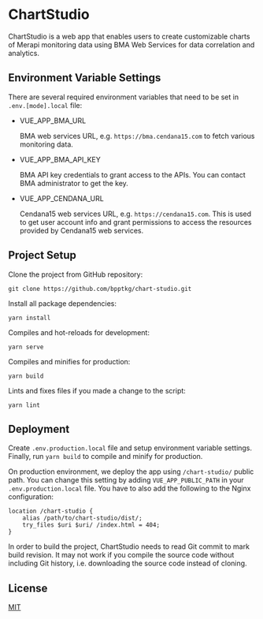 # ChartStudio

ChartStudio is a web app that enables users to create customizable charts of
Merapi monitoring data using BMA Web Services for data correlation and
analytics.

## Environment Variable Settings

There are several required environment variables that need to be set in
`.env.[mode].local` file:

- VUE_APP_BMA_URL

  BMA web services URL, e.g. `https://bma.cendana15.com` to fetch various
  monitoring data.

- VUE_APP_BMA_API_KEY

  BMA API key credentials to grant access to the APIs. You can contact BMA
  administrator to get the key.

- VUE_APP_CENDANA_URL

  Cendana15 web services URL, e.g. `https://cendana15.com`. This is used to get
  user account info and grant permissions to access the resources provided by
  Cendana15 web services.

## Project Setup

Clone the project from GitHub repository:

    git clone https://github.com/bpptkg/chart-studio.git

Install all package dependencies:

    yarn install

Compiles and hot-reloads for development:

    yarn serve

Compiles and minifies for production:

    yarn build

Lints and fixes files if you made a change to the script:

    yarn lint

## Deployment

Create `.env.production.local` file and setup environment variable settings.
Finally, run `yarn build` to compile and minify for production.

On production environment, we deploy the app using `/chart-studio/` public path.
You can change this setting by adding `VUE_APP_PUBLIC_PATH` in your
`.env.production.local` file. You have to also add the following to the Nginx
configuration:

    location /chart-studio {
        alias /path/to/chart-studio/dist/;
        try_files $uri $uri/ /index.html = 404;
    }

In order to build the project, ChartStudio needs to read Git commit to mark
build revision. It may not work if you compile the source code without including
Git history, i.e. downloading the source code instead of cloning.

## License

[MIT](https://github.com/bpptkg/chart-studio/blob/master/LICENSE)
